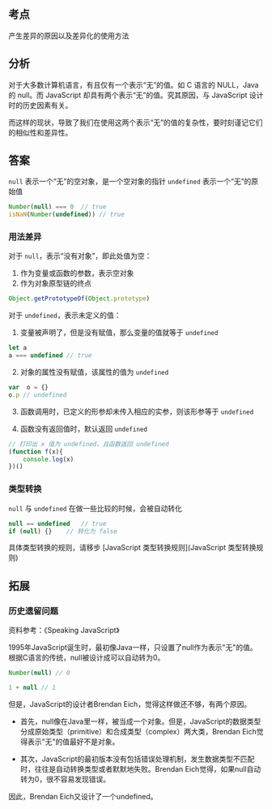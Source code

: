 ## 考点

产生差异的原因以及差异化的使用方法

## 分析

对于大多数计算机语言，有且仅有一个表示“无”的值。如 C 语言的 NULL，Java 的 null。而 JavaScript 却具有两个表示“无”的值。究其原因，与 JavaScript 设计时的历史因素有关。

而这样的现状，导致了我们在使用这两个表示“无”的值的复杂性，要时刻谨记它们的相似性和差异性。

## 答案

`null` 表示一个“无”的空对象，是一个空对象的指针
`undefined` 表示一个“无”的原始值
```js
Number(null) === 0	// true
isNaN(Number(undefined)) // true
```

### 用法差异
对于 `null`，表示“没有对象”，即此处值为空：

1. 作为变量或函数的参数，表示空对象
2. 作为对象原型链的终点
```js
Object.getPrototypeOf(Object.prototype)
```

对于 `undefined`，表示未定义的值：

1. 变量被声明了，但是没有赋值，那么变量的值就等于 `undefined`
```js
let a
a === undefined // true
```

2. 对象的属性没有赋值，该属性的值为 `undefined`
```js
var  o = {}
o.p // undefined
```

3. 函数调用时，已定义的形参却未传入相应的实参，则该形参等于 `undefined`

4. 函数没有返回值时，默认返回 `undefined`

```js
// 打印出 x 值为 undefined，且函数返回 undefined
(function f(x){
	console.log(x)
})()
```

### 类型转换
`null` 与 `undefined` 在做一些比较的时候，会被自动转化

```js
null == undefined   // true
if (null) {}	// 转化为 false
```

具体类型转换的规则，请移步 [JavaScript 类型转换规则](JavaScript 类型转换规则)

## 拓展

### 历史遗留问题

资料参考：《Speaking JavaScript》

1995年JavaScript诞生时，最初像Java一样，只设置了null作为表示"无"的值。根据C语言的传统，null被设计成可以自动转为0。

```js
Number(null) // 0

1 + null // 1
```

但是，JavaScript的设计者Brendan Eich，觉得这样做还不够，有两个原因。

- 首先，null像在Java里一样，被当成一个对象。但是，JavaScript的数据类型分成原始类型（primitive）和合成类型（complex）两大类，Brendan Eich觉得表示"无"的值最好不是对象。

- 其次，JavaScript的最初版本没有包括错误处理机制，发生数据类型不匹配时，往往是自动转换类型或者默默地失败。Brendan Eich觉得，如果null自动转为0，很不容易发现错误。

因此，Brendan Eich又设计了一个undefined。